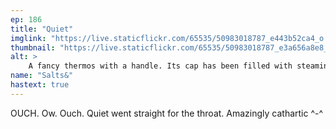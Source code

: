 ```yaml
---
ep: 186
title: "Quiet"
imglink: "https://live.staticflickr.com/65535/50983018787_e443b52ca4_o.jpg"
thumbnail: "https://live.staticflickr.com/65535/50983018787_e3a656a8e8_q.jpg"
alt: >
    A fancy thermos with a handle. Its cap has been filled with steaming tea and placed to its left. Above this are the words "... and it always had to be that bloody oolong." The word "Quiet" is etched into the bottom of the thermos. All of this is surrounded by wisps of fog.
name: "Salts&"
hastext: true
---
```

OUCH. Ow. Ouch. Quiet went straight for the throat. Amazingly cathartic ^-^